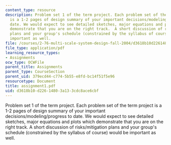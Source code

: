```yaml
---
content_type: resource
description: Problem set 1 of the term project. Each problem set of the term project
  is a 1-2 pages of design summary of your important decisions/modeling/progress to
  date. We would expect to see detailed sketches, major equations and plots which
  demonstrate that you are on the right track.  A short discussion of risks/mitigation
  plans and your group's schedule (constrained by the syllabus of course) would be
  important as well.
file: /courses/2-76-multi-scale-system-design-fall-2004/d3618b10d22614803a133cdc8ace6cbf_assignment1.pdf
file_type: application/pdf
learning_resource_types:
- Assignments
ocw_type: OCWFile
parent_title: Assignments
parent_type: CourseSection
parent_uid: 379ecd44-c774-5b55-e8fd-bc14f51f5e96
resourcetype: Document
title: assignment1.pdf
uid: d3618b10-d226-1480-3a13-3cdc8ace6cbf
---
```

Problem set 1 of the term project. Each problem set of the term project is a 1-2 pages of design summary of your important decisions/modeling/progress to date. We would expect to see detailed sketches, major equations and plots which demonstrate that you are on the right track.  A short discussion of risks/mitigation plans and your group's schedule (constrained by the syllabus of course) would be important as well.

